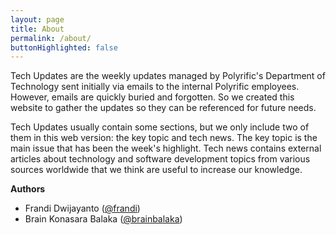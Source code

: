 ```yaml
---
layout: page
title: About
permalink: /about/
buttonHighlighted: false
---
```


Tech Updates are the weekly updates managed by Polyrific's Department of Technology sent initially via emails to the internal Polyrific employees.
However, emails are quickly buried and forgotten. So we created this website to gather the updates so they can be referenced for future needs.

Tech Updates usually contain some sections, but we only include two of them in this web version: the key topic and tech news.
The key topic is the main issue that has been the week's highlight. Tech news contains external articles about technology and software development topics from various sources worldwide that we think are useful to increase our knowledge.

**Authors**
- Frandi Dwijayanto (<a href="https://twitter.com/intent/tweet?screen_name=frandi" class="twitter-mention-button" data-show-count="false">@frandi</a>)
- Brain Konasara Balaka (<a href="https://twitter.com/intent/tweet?screen_name=brainbalaka" class="twitter-mention-button" data-show-count="false">@brainbalaka</a>)